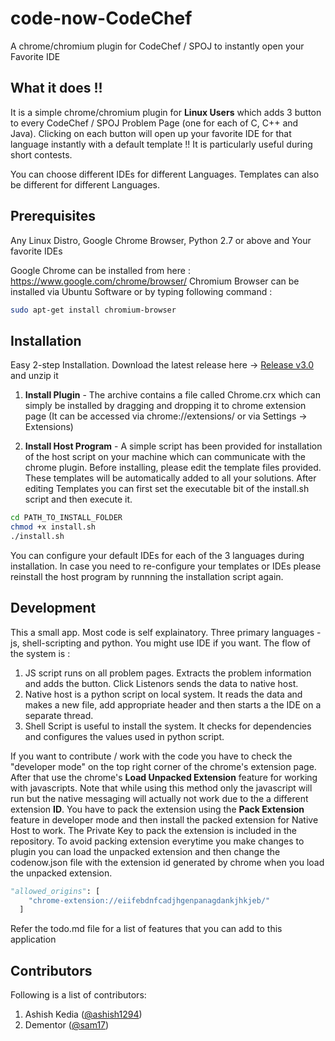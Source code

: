 code-now-CodeChef
=================

A chrome/chromium plugin for CodeChef / SPOJ to instantly open your Favorite IDE

What it does !!
---------------

It is a simple chrome/chromium plugin for **Linux Users** which adds 3 button to every CodeChef / SPOJ Problem Page (one for each of C, C++ and Java).
Clicking on each button will open up your favorite IDE for that language instantly with a default template !! It is particularly useful during short contests.

You can choose different IDEs for different Languages. Templates can also be different for different Languages.


Prerequisites
-------------

Any Linux Distro, Google Chrome Browser, Python 2.7 or above and Your favorite IDEs

Google Chrome can be installed from here : https://www.google.com/chrome/browser/
Chromium Browser can be installed via Ubuntu Software or by typing following command :
```sh
sudo apt-get install chromium-browser
```


Installation
------------

Easy 2-step Installation. Download the latest release here -> [Release v3.0](https://github.com/ashish1294/code-now-CodeChef/releases/download/v3/code-now-CodeChef-v3.0.zip) and unzip it

1. **Install Plugin** - The archive contains a file called Chrome.crx which can simply be installed by dragging and dropping it to chrome extension page (It can be accessed via chrome://extensions/ or via Settings -> Extensions)

2. **Install Host Program** - A simple script has been provided for installation of the host script on your machine which can communicate with the chrome plugin. Before installing, please edit the template files provided. These templates will be automatically added to all your solutions. After editing Templates you can first set the executable bit of the install.sh script and then execute it.

```sh
cd PATH_TO_INSTALL_FOLDER
chmod +x install.sh
./install.sh
```

You can configure your default IDEs for each of the 3 languages during installation. In case you need to re-configure your templates or IDEs please reinstall the host program by runnning the installation script again.

Development
-----------

This a small app. Most code is self explainatory. Three primary languages - js, shell-scripting and python. You might use IDE if you want. The flow of the system is :

1. JS script runs on all problem pages. Extracts the problem information and adds the button. Click Listenors sends the data to native host.
2. Native host is a python script on local system. It reads the data and makes a new file, add appropriate header and then starts a the IDE on a separate thread.
3. Shell Script is useful to install the system. It checks for dependencies and configures the values used in python script.

If you want to contribute / work with the code you have to check the "developer mode" on the top right corner of the chrome's extension page. After that use the chrome's **Load Unpacked Extension** feature for working with javascripts. Note that while using this method only the javascript will run but the native messaging will actually not work due to the a different extension **ID**. You have to pack the extension using the **Pack Extension** feature in developer mode and then install the packed extension for Native Host to work. The Private Key to pack the extension is included in the repository. To avoid packing extension everytime you make changes to plugin you can load the unpacked extension and then change the codenow.json file with the extension id generated by chrome when you load the unpacked extension.

```python
"allowed_origins": [
    "chrome-extension://eiifebdnfcadjhgenpanagdankjhkjeb/"
  ]
```

Refer the todo.md file for a list of features that you can add to this application

Contributors
------------

Following is a list of contributors:

1. Ashish Kedia ([@ashish1294](https://github.com/ashish1294))
2. Dementor ([@sam17](https://github.com/sam17))
